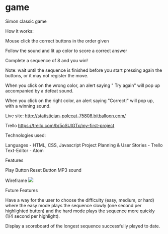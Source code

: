 # game
Simon classic game

How it works:

Mouse click the correct buttons in the order given

Follow the sound and lit up color to score a correct answer

Complete a sequence of 8 and you win!

Note: wait until the sequence is finished before you start pressing again the buttons, or it may not register the move.

When you click on the wrong color, an alert saying " Try again" will pop up accompanied by a defeat sound.

When you click on the right color, an alert saying "Correct!" will pop up, with a winning sound.

Live site:
http://statistician-polecat-75808.bitballoon.com/

Trello
https://trello.com/b/5oSUlGTx/my-first-project

Technologies used:

Languages - HTML, CSS, Javascript
Project Planning & User Stories - Trello
Text-Editor - Atom

Features

Play Button
Reset Button
MP3 sound

Wireframe
![](https://github.com/ramata/game/blob/master/IMG_0286.jpg?raw=true)

Future Features

Have a way for the user to choose the difficulty (easy, medium, or hard) where the easy mode plays the sequence slowly (one second per highlighted button) and the hard mode plays the sequence more quickly (1/4 second per highlight).

Display a scoreboard of the longest sequence successfully played to date.
